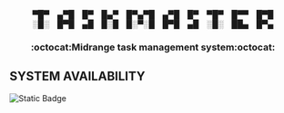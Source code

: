 <div align="center">
▀█▀ ▄▀█ █▀ █▄▀ █▀▄▀█ ▄▀█ █▀ ▀█▀ █▀▀ █▀█<br>
░█░ █▀█ ▄█ █░█ █░▀░█ █▀█ ▄█ ░█░ ██▄ █▀▄<br>
<h3>:octocat:Midrange task management system:octocat:</h3>
</div>

## SYSTEM AVAILABILITY
![Static Badge](https://img.shields.io/badge/Windows(console)-%20v1.7-blue)


